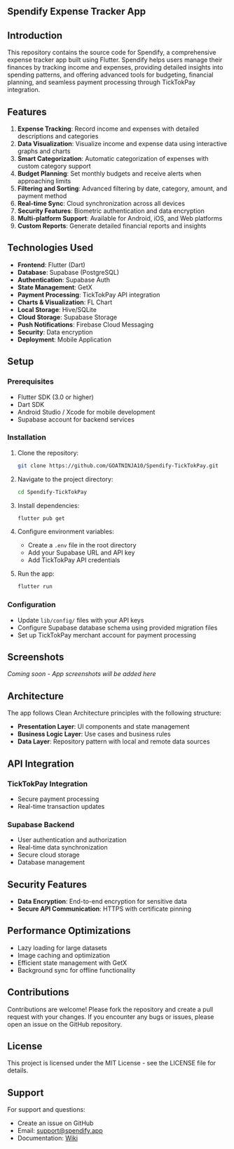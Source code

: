 ## Spendify Expense Tracker App
<!-- ![spendify_bg](https://github.com/user-attachments/assets/07e5c3c3-f463-4c25-8f2f-34820a92d602) -->

## Introduction
  This repository contains the source code for Spendify, a comprehensive expense tracker app built using Flutter. 
  Spendify helps users manage their finances by tracking income and expenses, providing detailed insights into spending patterns, 
  and offering advanced tools for budgeting, financial planning, and seamless payment processing through TickTokPay integration.

## Features  
  1) **Expense Tracking**: Record income and expenses with detailed descriptions and categories
  2) **Data Visualization**: Visualize income and expense data using interactive graphs and charts
  3) **Smart Categorization**: Automatic categorization of expenses with custom category support
  5) **Budget Planning**: Set monthly budgets and receive alerts when approaching limits
  6) **Filtering and Sorting**: Advanced filtering by date, category, amount, and payment method
  8) **Real-time Sync**: Cloud synchronization across all devices
  9) **Security Features**: Biometric authentication and data encryption
  10) **Multi-platform Support**: Available for Android, iOS, and Web platforms
  12) **Custom Reports**: Generate detailed financial reports and insights

## Technologies Used
  - **Frontend**: Flutter (Dart)
  - **Database**: Supabase (PostgreSQL)
  - **Authentication**: Supabase Auth
  - **State Management**: GetX
  - **Payment Processing**: TickTokPay API integration
  - **Charts & Visualization**: FL Chart
  - **Local Storage**: Hive/SQLite
  - **Cloud Storage**: Supabase Storage
  - **Push Notifications**: Firebase Cloud Messaging
  - **Security**: Data encryption
  - **Deployment**: Mobile Application

## Setup

### Prerequisites
- Flutter SDK (3.0 or higher)
- Dart SDK
- Android Studio / Xcode for mobile development
- Supabase account for backend services

### Installation
1) Clone the repository:
   ```bash
   git clone https://github.com/GOATNINJA10/Spendify-TickTokPay.git
   ```

2) Navigate to the project directory:
   ```bash
   cd Spendify-TickTokPay
   ```

3) Install dependencies:
   ```bash
   flutter pub get
   ```

4) Configure environment variables:
   - Create a `.env` file in the root directory
   - Add your Supabase URL and API key
   - Add TickTokPay API credentials

5) Run the app:
   ```bash
   flutter run
   ```

### Configuration
- Update `lib/config/` files with your API keys
- Configure Supabase database schema using provided migration files
- Set up TickTokPay merchant account for payment processing

## Screenshots
*Coming soon - App screenshots will be added here*

## Architecture
The app follows Clean Architecture principles with the following structure:
- **Presentation Layer**: UI components and state management
- **Business Logic Layer**: Use cases and business rules
- **Data Layer**: Repository pattern with local and remote data sources

## API Integration
### TickTokPay Integration
- Secure payment processing
- Real-time transaction updates

### Supabase Backend
- User authentication and authorization
- Real-time data synchronization
- Secure cloud storage
- Database management

## Security Features
- **Data Encryption**: End-to-end encryption for sensitive data
- **Secure API Communication**: HTTPS with certificate pinning


## Performance Optimizations
- Lazy loading for large datasets
- Image caching and optimization
- Efficient state management with GetX
- Background sync for offline functionality

## Contributions
   Contributions are welcome! Please fork the repository and create a pull request with your changes. 
   If you encounter any bugs or issues, please open an issue on the GitHub repository.

## License
  This project is licensed under the MIT License - see the LICENSE file for details.

## Support
For support and questions:
- Create an issue on GitHub
- Email: support@spendify.app
- Documentation: [Wiki](https://github.com/GOATNINJA10/Spendify-TickTokPay/wiki)


